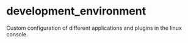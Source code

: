 # development_environment
Custom configuration of different applications and plugins in the linux console.
